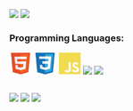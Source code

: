 <div>
    <img height="140em" src="https://github-readme-stats-ten-gilt.vercel.app/api?username=juli0silva&show_icons=true&theme=dark&count_private=true">
    <img height="140em" src="https://github-readme-stats-ten-gilt.vercel.app/api/top-langs/?username=juli0silva&layout=compact&theme=dark">
</div>

### Programming Languages:

<div>
    <img height='40em' src="https://raw.githubusercontent.com/devicons/devicon/master/icons/html5/html5-original.svg">
    <img height='40em' src="https://raw.githubusercontent.com/devicons/devicon/master/icons/css3/css3-original.svg">
    <img height='40em' src="https://raw.githubusercontent.com/devicons/devicon/master/icons/javascript/javascript-plain.svg">
    <img height='40em' src="https://cdn.jsdelivr.net/gh/devicons/devicon/icons/c/c-original.svg">
    <img height='40em' src="https://cdn.jsdelivr.net/gh/devicons/devicon@latest/icons/python/python-original.svg" />
</div>
  
  ##
 
<div> 
  <a href="https://www.instagram.com/juli0_silvaa/" target="_blank"><img src="https://img.shields.io/badge/-Instagram-%23E4405F?style=for-the-badge&logo=instagram&logoColor=white" target="_blank"></a>
  <a href = "mailto:juliocezarpaivadasilva@gmail.com"><img src="https://img.shields.io/badge/-Gmail-%23333?style=for-the-badge&logo=gmail&logoColor=white" target="_blank"></a>
  <a href="https://www.linkedin.com/in/julio-cezar-paiva-da-silva-1708b7330" target="_blank"><img src="https://img.shields.io/badge/-LinkedIn-%230077B5?style=for-the-badge&logo=linkedin&logoColor=white" target="_blank"></a> 
  
</div>
